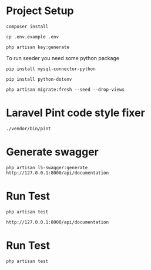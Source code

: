 # Project Setup

```composer install```

```cp .env.example .env```

```php artisan key:generate```



To run seeder you need some python package

``` pip install mysql-connector-python ```

``` pip install python-dotenv ```



```php artisan migrate:fresh --seed --drop-views```



# Laravel Pint code style fixer
```./vendor/bin/pint```

# Generate swagger
```php artisan l5-swagger:generate```
```http://127.0.0.1:8000/api/documentation```



# Run Test
```php artisan test```

```http://127.0.0.1:8000/api/documentation```



# Run Test
```php artisan test```

